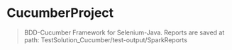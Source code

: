 # CucumberProject
> BDD-Cucumber Framework for Selenium-Java.
> Reports are saved at path: TestSolution_Cucumber/test-output/SparkReports
